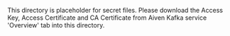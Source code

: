 This directory is placeholder for secret files. Please download the Access Key, Access Certificate and CA Certificate from Aiven Kafka service 'Overview' tab into this directory.
